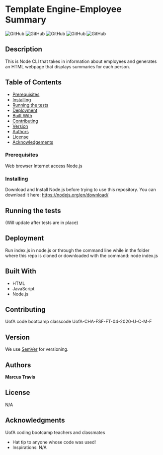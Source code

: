  
# Template Engine-Employee Summary

![GitHub](https://img.shields.io/github/repo-size/MarcusTravis/OOP-demo?style=plastic) ![GitHub](https://img.shields.io/github/last-commit/MarcusTravis/OOP-demo?style=plastic) ![GitHub](https://img.shields.io/github/languages/top/MarcusTravis/OOP-demo?style=plastic) ![GitHub](https://img.shields.io/github/license/MarcusTravis/OOP-demo?style=plastic) ![GitHub](https://img.shields.io/github/followers/MarcusTravis?style=social)

## Description

This is Node CLI that takes in information about employees and generates an HTML webpage that displays summaries for each person.

## Table of Contents

* [Prerequisites](#prerequisites)
* [Installing](#Installing)
* [Running the tests](#running-the-tests)
* [Deployment](#deployment)
* [Built With](#built-with)
* [Contributing](#contributing)
* [Version](#version)
* [Authors](#authors)
* [License](#license)
* [Acknowledgements](#acknowledgements)

### Prerequisites

Web browser
Internet access
Node.js

### Installing

Download and Install Node.js before trying to use this repository. You can download it here: https://nodejs.org/en/download/


## Running the tests

(Will update after tests are in place)

## Deployment

Run index.js in node.js or through the command line while in the folder where this repo is cloned or downloaded with the command: node index.js

## Built With

* HTML<br>
* JavaScript<br>
* Node.js

## Contributing

UofA code bootcamp classcode UofA-CHA-FSF-FT-04-2020-U-C-M-F

## Version

We use [SemVer](http://semver.org/) for versioning.

## Authors

**Marcus Travis**

## License

N/A

## Acknowledgments

UofA coding bootcamp teachers and classmates
* Hat tip to anyone whose code was used!
* Inspirations: N/A
